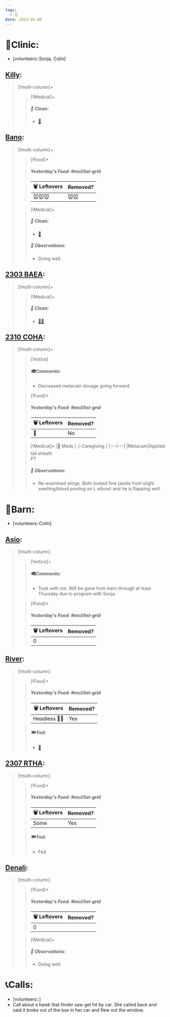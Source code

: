 ```yaml
---
tags:
  - 🗒️
Date: 2023-03-06
---
```


# 🏥Clinic:
- [volunteers::Sonja, Colin]

## [Killy](../RARE%20Birds/Ed%20Birds/Killy.md):
> [!multi-column]+
>
>> [!Medical]+
>>##### 🫧 Clean:
>> - [🧽](../Admin/Codes/Scrubbed%20cage.md)

## [Bano](../RARE%20Birds/Ed%20Birds/Bano.md):
> [!multi-column]+
>
>> [!Food]+
>> ##### Yesterday's Food: #mcl/list-grid
>> |🗑️ Leftovers| Removed?
>> |---|---|
>>|🐭🐭🐭|🐭🐭
>>
>
>> [!Medical]+
>>##### 🫧 Clean:
>> - [🧽](../Admin/Codes/Scrubbed%20cage.md)
>>
>> ##### 🔭 Observations:
>> - Doing well.

## [2303 BAEA](../RARE%20Birds/2303%20BAEA.md):
> [!multi-column]+
>
>> [!Medical]+
>>##### 🫧 Clean:
>> - [🧼➗](../Admin/Codes/Cleaned%20with%20divider.md)

## [2310 COHA](../RARE%20Birds/2310%20COHA.md):
> [!multi-column]+
>
>> [!notice]
>> ##### 🗨️Comments:
>> - Decreased metacam dosage going forward.
>
>> [!Food]+
>> ##### Yesterday's Food: #mcl/list-grid
>> |🗑️ Leftovers| Removed?
>> |---|---|
>>|🐥|No
>
>> [!Medical]+
>> |💊 Meds | 🩺Caregiving |
>> |---|---|
>> |Metacam|Applied tail sheath<br>PT
>>
>> ##### 🔭 Observations:
>> - Re-examined wings. Both looked fine (aside from slight swelling/blood pooling on L elbow) and he is flapping well. 

# 🏡Barn:
- [volunteers::Colin]

## [Asio](../RARE%20Birds/Ed%20Birds/Asio.md):
> [!multi-column]
>
>> [!notice]+
>> ##### 🗨️Comments:
>> - Took with me. Will be gone from barn through at least Thursday due to program with Sonja.
>
>> [!Food]+
>> ##### Yesterday's Food: #mcl/list-grid
>> |🗑️ Leftovers| Removed?
>> |---|---|
>>|0|

## [River](../RARE%20Birds/Ed%20Birds/River.md):
> [!multi-column]
>
>> [!Food]+
>> ##### Yesterday's Food: #mcl/list-grid
>> |🗑️ Leftovers| Removed?
>> |---|---|
>>|Headless 🐀🐀|Yes
>>
>> ##### 🍽️ Fed:
>> - [🐥](../Admin/Codes/Food/Quail.md)

## [2307 RTHA](../RARE%20Birds/2307%20RTHA.md):
> [!multi-column]
>
>> [!Food]+
>> ##### Yesterday's Food: #mcl/list-grid
>> |🗑️ Leftovers| Removed?
>> |---|---|
>>|Some|Yes
>>
>> ##### 🍽️ Fed:
>> - Fed

## [Denali](../RARE%20Birds/Ed%20Birds/Denali.md):
> [!multi-column]
>
>> [!Food]+
>> ##### Yesterday's Food: #mcl/list-grid
>> |🗑️ Leftovers| Removed?
>> |---|---|
>>|0|
>
>> [!Medical]+
>> ##### 🔭 Observations:
>> - Doing well.

# 📞Calls:
- [volunteers::]
- Call about a hawk that finder saw get hit by car. She called back and said it broke out of the box in her car and flew out the window.